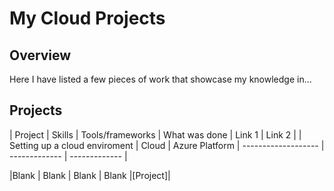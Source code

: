 # My Cloud Projects

## Overview 
Here I have listed a few pieces of work that showcase my knowledge in...

## Projects 


| Project  | Skills | Tools/frameworks | What was done | Link 1 | Link 2 |
| Setting up a cloud enviroment | Cloud | Azure Platform | ------------------- | ------------- | ------------- |

|Blank |  Blank | Blank | Blank  |[Project]|


